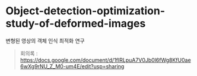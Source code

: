 # Object-detection-optimization-study-of-deformed-images
변형된 영상의 객체 인식 최적화 연구

> 회의록 : https://docs.google.com/document/d/1fIRLpuA7V0Jb0l6fWg8KfU0ae6wXg9rNU_Z_M0-um4E/edit?usp=sharing
